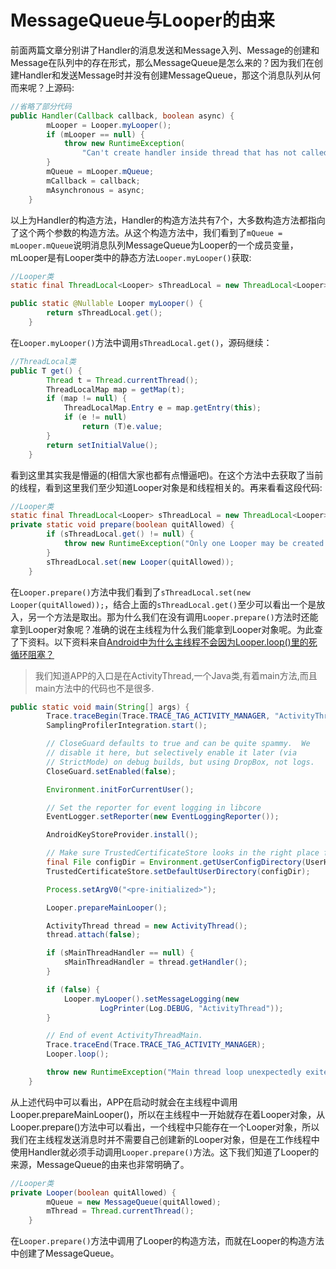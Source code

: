 # MessageQueue与Looper的由来

前面两篇文章分别讲了Handler的消息发送和Message入列、Message的创建和Message在队列中的存在形式，那么MessageQueue是怎么来的？因为我们在创建Handler和发送Message时并没有创建MessageQueue，那这个消息队列从何而来呢？上源码:

```java
//省略了部分代码
public Handler(Callback callback, boolean async) {
        mLooper = Looper.myLooper();
        if (mLooper == null) {
            throw new RuntimeException(
                "Can't create handler inside thread that has not called Looper.prepare()");
        }
        mQueue = mLooper.mQueue;
        mCallback = callback;
        mAsynchronous = async;
    }

```

以上为Handler的构造方法，Handler的构造方法共有7个，大多数构造方法都指向了这个两个参数的构造方法。从这个构造方法中，我们看到了`mQueue = mLooper.mQueue`说明消息队列MessageQueue为Looper的一个成员变量，mLooper是有Looper类中的静态方法`Looper.myLooper()`获取:

```java
//Looper类
static final ThreadLocal<Looper> sThreadLocal = new ThreadLocal<Looper>();

public static @Nullable Looper myLooper() {
        return sThreadLocal.get();
    }
```

在`Looper.myLooper()`方法中调用`sThreadLocal.get()`，源码继续：

```java
//ThreadLocal类
public T get() {
        Thread t = Thread.currentThread();
        ThreadLocalMap map = getMap(t);
        if (map != null) {
            ThreadLocalMap.Entry e = map.getEntry(this);
            if (e != null)
                return (T)e.value;
        }
        return setInitialValue();
    }
```

看到这里其实我是懵逼的(相信大家也都有点懵逼吧)。在这个方法中去获取了当前的线程，看到这里我们至少知道Looper对象是和线程相关的。再来看看这段代码:

```java
//Looper类
static final ThreadLocal<Looper> sThreadLocal = new ThreadLocal<Looper>();
private static void prepare(boolean quitAllowed) {
        if (sThreadLocal.get() != null) {
            throw new RuntimeException("Only one Looper may be created per thread");
        }
        sThreadLocal.set(new Looper(quitAllowed));
    }
```

在`Looper.prepare()`方法中我们看到了`sThreadLocal.set(new Looper(quitAllowed));`，结合上面的`sThreadLocal.get()`至少可以看出一个是放入，另一个方法是取出。那为什么我们在没有调用`Looper.prepare()`方法时还能拿到Looper对象呢？准确的说在主线程为什么我们能拿到Looper对象呢。为此查了下资料。以下资料来自[Android中为什么主线程不会因为Looper.loop()里的死循环阻塞？](http://www.jianshu.com/p/72c44d567640)

> 我们知道APP的入口是在ActivityThread,一个Java类,有着main方法,而且main方法中的代码也不是很多.

```java
public static void main(String[] args) {
        Trace.traceBegin(Trace.TRACE_TAG_ACTIVITY_MANAGER, "ActivityThreadMain");
        SamplingProfilerIntegration.start();

        // CloseGuard defaults to true and can be quite spammy.  We
        // disable it here, but selectively enable it later (via
        // StrictMode) on debug builds, but using DropBox, not logs.
        CloseGuard.setEnabled(false);

        Environment.initForCurrentUser();

        // Set the reporter for event logging in libcore
        EventLogger.setReporter(new EventLoggingReporter());

        AndroidKeyStoreProvider.install();

        // Make sure TrustedCertificateStore looks in the right place for CA certificates
        final File configDir = Environment.getUserConfigDirectory(UserHandle.myUserId());
        TrustedCertificateStore.setDefaultUserDirectory(configDir);

        Process.setArgV0("<pre-initialized>");

        Looper.prepareMainLooper();

        ActivityThread thread = new ActivityThread();
        thread.attach(false);

        if (sMainThreadHandler == null) {
            sMainThreadHandler = thread.getHandler();
        }

        if (false) {
            Looper.myLooper().setMessageLogging(new
                    LogPrinter(Log.DEBUG, "ActivityThread"));
        }

        // End of event ActivityThreadMain.
        Trace.traceEnd(Trace.TRACE_TAG_ACTIVITY_MANAGER);
        Looper.loop();

        throw new RuntimeException("Main thread loop unexpectedly exited");
    }
```

从上述代码中可以看出，APP在启动时就会在主线程中调用Looper.prepareMainLooper()，所以在主线程中一开始就存在着Looper对象，从Looper.prepare()方法中可以看出，一个线程中只能存在一个Looper对象，所以我们在主线程发送消息时并不需要自己创建新的Looper对象，但是在工作线程中使用Handler就必须手动调用`Looper.prepare()`方法。这下我们知道了Looper的来源，MessageQueue的由来也非常明确了。

```java
//Looper类
private Looper(boolean quitAllowed) {
        mQueue = new MessageQueue(quitAllowed);
        mThread = Thread.currentThread();
    }
```

在`Looper.prepare()`方法中调用了Looper的构造方法，而就在Looper的构造方法中创建了MessageQueue。